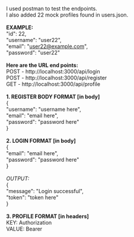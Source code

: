 I used postman to test the endpoints.<BR/>
I also added 22 mock profiles found in users.json.<BR/>
<BR/>
**EXAMPLE:**<BR/>
    "id": 22,<BR/>
    "username": "user22",<BR/>
    "email": "user22@example.com",<BR/>
    "password": "user22"<BR/>
<BR/>
**Here are the URL end points:**<BR/>
POST - http://localhost:3000/api/login<BR/>
POST - http://localhost:3000/api/register<BR/>
GET - http://localhost:3000/api/profile<BR/>
<BR/>
**1. REGISTER BODY FORMAT [in body]**<BR/>
{<BR/>
  "username": "username here",<BR/>
  "email": "email here",<BR/>
  "password": "password here"<BR/>
}<BR/>
<BR/>
**2. LOGIN FORMAT [in body]**<BR/>
{<BR/>
  "email": "email here",<BR/>
  "password": "password here"<BR/>
}<BR/>
<BR/>
_OUTPUT:_<BR/>
{<BR/>
    "message": "Login successful",<BR/>
    "token": "token here"<BR/>
}<BR/>
<BR/>
**3. PROFILE FORMAT [in headers]**<BR/>
KEY: Authorization<BR/>
VALUE: Bearer <token provided from logging in><BR/>
